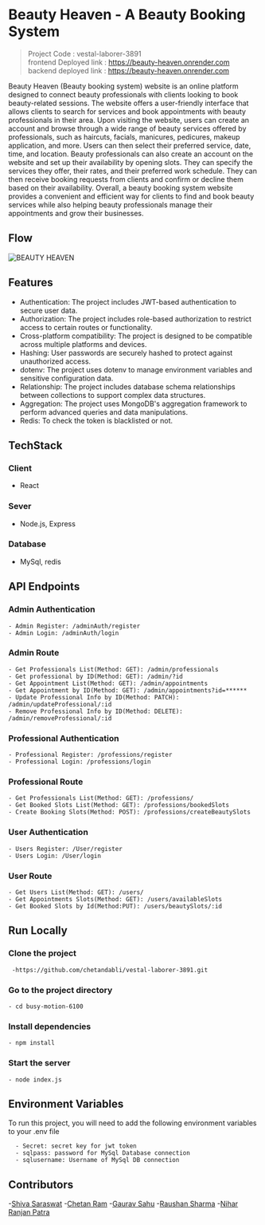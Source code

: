 
# Beauty Heaven - A Beauty Booking System

> Project Code : vestal-laborer-3891 <br/>
> frontend Deployed link : https://beauty-heaven.onrender.com      <br/>
> backend deployed link : https://beauty-heaven.onrender.com      <br/>

Beauty Heaven (Beauty booking system) website is an online platform designed to connect beauty professionals with clients looking to book beauty-related sessions. The website offers a user-friendly interface that allows clients to search for services and book appointments with beauty professionals in their area.
Upon visiting the website, users can create an account and browse through a wide range of beauty services offered by professionals, such as haircuts, facials, manicures, pedicures, makeup application, and more. Users can then select their preferred service, date, time, and location.
Beauty professionals can also create an account on the website and set up their availability by opening slots. They can specify the services they offer, their rates, and their preferred work schedule. They can then receive booking requests from clients and confirm or decline them based on their availability.
Overall, a beauty booking system website provides a convenient and efficient way for clients to find and book beauty services while also helping beauty professionals manage their appointments and grow their businesses.

## Flow 
![BEAUTY HEAVEN](https://github.com/chetandabli/vestal-laborer-3891/assets/107503237/5b684d97-204d-495a-80fb-e8eaf78272f3)
## Features

 - Authentication: The project includes JWT-based authentication to secure user data.
 - Authorization: The project includes role-based authorization to restrict access to certain routes or functionality.
 - Cross-platform compatibility: The project is designed to be compatible across multiple platforms and devices.
 - Hashing: User passwords are securely hashed to protect against unauthorized access.
 - dotenv: The project uses dotenv to manage environment variables and sensitive configuration data.
 - Relationship: The project includes database schema relationships between collections to support complex data structures.
 - Aggregation: The project uses MongoDB's aggregation framework to perform advanced queries and data manipulations.
 - Redis: To check the token is blacklisted or not.
 
 ## TechStack
 
 ### Client
 - React
 
 ### Sever 
 - Node.js, Express
 
 ### Database
 - MySql, redis

## API Endpoints

### Admin Authentication
    - Admin Register: /adminAuth/register
    - Admin Login: /adminAuth/login

### Admin Route
    - Get Professionals List(Method: GET): /admin/professionals
    - Get professional by ID(Method: GET): /admin/?id
    - Get Appointment List(Method: GET): /admin/appointments
    - Get Appointment by ID(Method: GET): /admin/appointments?id=******
    - Update Professional Info by ID(Method: PATCH): /admin/updateProfessional/:id
    - Remove Professional Info by ID(Method: DELETE): /admin/removeProfessional/:id
    
### Professional Authentication
    - Professional Register: /professions/register
    - Professional Login: /professions/login

### Professional Route
    - Get Professionals List(Method: GET): /professions/
    - Get Booked Slots List(Method: GET): /professions/bookedSlots
    - Create Booking Slots(Method: POST): /professions/createBeautySlots

### User Authentication
    - Users Register: /User/register
    - Users Login: /User/login
 
 ### User Route
    - Get Users List(Method: GET): /users/
    - Get Appointments Slots(Method: GET): /users/availableSlots
    - Get Booked Slots by Id(Method:PUT): /users/beautySlots/:id
    
## Run Locally
 ### Clone the project
     -https://github.com/chetandabli/vestal-laborer-3891.git    
### Go to the project directory
    - cd busy-motion-6100
    
### Install dependencies

    - npm install

### Start the server
    - node index.js
    
## Environment Variables
 To run this project, you will need to add the following environment variables to your .env file

      - Secret: secret key for jwt token
      - sqlpass: password for MySql Database connection
      - sqlusername: Username of MySql DB connection

## Contributors
-[Shiva Saraswat](https://github.com/shivam5665)
-[Chetan Ram](https://github.com/chetandabli)
-[Gaurav Sahu](https://github.com/gauravsahuu)
-[Raushan Sharma](https://github.com/RAUSHANSHARMA74)
-[Nihar Ranjan Patra](https://github.com/Nihar11789)

